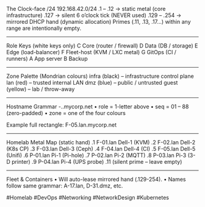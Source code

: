 The Clock-face /24
192.168.42.0/24
.1 – .12 → static metal (core infrastructure)
.127 → silent 6 o’clock tick (NEVER used)
.129 – .254 → mirrored DHCP hand (dynamic allocation)
Primes (.11, .13, .17…) within any range are intentionally empty.

---

Role Keys (white keys only)
C Core (router / firewall)
D Data (DB / storage)
E Edge (load-balancer)
F Fleet-host (KVM / LXC metal)
G GitOps (CI / runners)
A App server
B Backup

---

Zone Palette (Mondrian colours)
infra (black) – infrastructure control plane
lan (red) – trusted internal LAN
dmz (blue) – public / untrusted
guest (yellow) – lab / throw-away

---

Hostname Grammar
-..mycorp.net
• role = 1-letter above
• seq = 01 – 88 (zero-padded)
• zone = one of the four colours

Example full rectangle: F-05.lan.mycorp.net

---

Homelab Metal Map (static hand)
.1 F-01.lan Dell-1 (KVM)
.2 F-02.lan Dell-2 (K8s CP)
.3 F-03.lan Dell-3 (Ceph)
.4 F-04.lan Dell-4 (CI)
.5 F-05.lan Dell-5 (Unifi)
.6 P-01.lan Pi-1 (Pi-hole)
.7 P-02.lan Pi-2 (MQTT)
.8 P-03.lan Pi-3 (3-D printer)
.9 P-04.lan Pi-4 (UPS probe)
.11 (silent prime – leave empty)

---

Fleet & Containers
• Will auto-lease mirrored hand (.129-254).
• Names follow same grammar: A-17.lan, D-31.dmz, etc.

#Homelab #DevOps #Networking #NetworkDesign #Kubernetes
